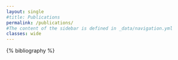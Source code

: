 ```yaml
---
layout: single
#title: Publications
permalink: /publications/
#The content of the sidebar is defined in _data/navigation.yml
classes: wide
---
```

{% bibliography %}
